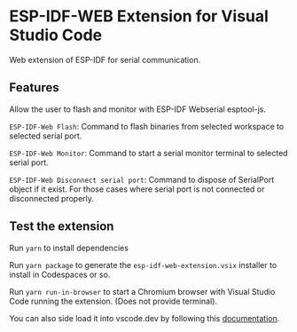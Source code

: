# ESP-IDF-WEB Extension for Visual Studio Code

Web extension of ESP-IDF for serial communication.

## Features

Allow the user to flash and monitor with ESP-IDF Webserial esptool-js.

`ESP-IDF-Web Flash`: Command to flash binaries from selected workspace to selected serial port.

`ESP-IDF-Web Monitor`: Command to start a serial monitor terminal to selected serial port.

`ESP-IDF-Web Disconnect serial port`: Command to dispose of SerialPort object if it exist. For those cases where serial port is not connected or disconnected properly.

## Test the extension

Run `yarn` to install dependencies

Run `yarn package` to generate the `esp-idf-web-extension.vsix` installer to install in Codespaces or so.

Run `yarn run-in-browser` to start a Chromium browser with Visual Studio Code running the extension. (Does not provide terminal).

You can also side load it into vscode.dev by following this [documentation](https://code.visualstudio.com/api/extension-guides/web-extensions#test-your-web-extension-in-vscode.dev).
